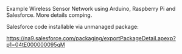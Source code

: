 Example Wireless Sensor Network using Arduino, Raspberry Pi and Salesforce.  More details comping.

Salesforce code installable via unmanaged package:

https://na9.salesforce.com/packaging/exportPackageDetail.apexp?p1=04tE000000095qM

